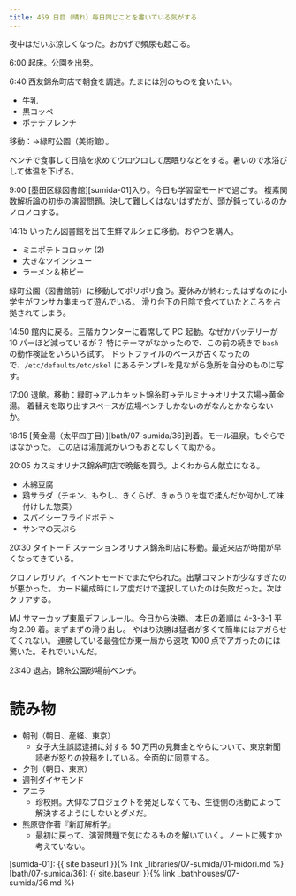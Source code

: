 ```yaml
---
title: 459 日目（晴れ）毎日同じことを書いている気がする
---
```


夜中はだいぶ涼しくなった。おかげで頻尿も起こる。

6:00 起床。公園を出発。

6:40 西友錦糸町店で朝食を調達。たまには別のものを食いたい。

* 牛乳
* 黒コッペ
* ポテチフレンチ

移動：→緑町公園（美術館）。

ベンチで食事して日陰を求めてウロウロして居眠りなどをする。暑いので水浴びして体温を下げる。

9:00 [墨田区緑図書館][sumida-01]入り。今日も学習室モードで過ごす。
複素関数解析論の初歩の演習問題。決して難しくはないはずだが、頭が鈍っているのかノロノロする。

14:15 いったん図書館を出て生鮮マルシェに移動。おやつを購入。

* ミニポテトコロッケ (2)
* 大きなツインシュー
* ラーメン＆柿ピー

緑町公園（図書館前）に移動してポリポリ食う。夏休みが終わったはずなのに小学生がワンサカ集まって遊んでいる。
滑り台下の日陰で食べていたところを占拠されてしまう。

14:50 館内に戻る。三階カウンターに着席して PC 起動。なぜかバッテリーが 10 パーほど減っているが？
特にテーマがなかったので、この前の続きで `bash` の動作検証をいろいろ試す。
ドットファイルのベースが古くなったので、`/etc/defaults/etc/skel` にあるテンプレを見ながら急所を自分のものに写す。

17:00 退館。移動：緑町→アルカキット錦糸町→テルミナ→オリナス広場→黄金湯。
着替えを取り出すスペースが広場ベンチしかないのがなんとかならないか。

18:15 [黄金湯（太平四丁目）][bath/07-sumida/36]到着。モール温泉。もぐらではなかった。
この店は湯加減がいつもおとなしくて助かる。

20:05 カスミオリナス錦糸町店で晩飯を買う。よくわからん献立になる。

* 木綿豆腐
* 鶏サラダ（チキン、もやし、きくらげ、きゅうりを塩で揉んだか何かして味付けした惣菜）
* スパイシーフライドポテト
* サンマの天ぷら

20:30 タイトー F ステーションオリナス錦糸町店に移動。最近来店が時間が早くなってきている。

クロノレガリア。イベントモードでまたやられた。出撃コマンドが少なすぎたのが悪かった。
カード編成時にレア度だけで選択していたのは失敗だった。次はクリアする。

MJ サマーカップ東風デフレルール。今日から決勝。
本日の着順は 4-3-3-1 平均 2.09 着。まずまずの滑り出し。
やはり決勝は猛者が多くて簡単にはアガらせてくれない。
連勝している最強位が東一局から速攻 1000 点でアガったのには驚いた。それでいいんだ。

23:40 退店。錦糸公園砂場前ベンチ。

# 読み物

* 朝刊（朝日、産経、東京）
  * 女子大生誤認逮捕に対する 50 万円の見舞金とやらについて、東京新聞読者が怒りの投稿をしている。全面的に同意する。
* 夕刊（朝日、東京）
* 週刊ダイヤモンド
* アエラ
  * 珍校則。大仰なプロジェクトを発足しなくても、生徒側の活動によって解決するようにしないとダメだ。
* 熊原啓作著『新訂解析学』
  * 最初に戻って、演習問題で気になるものを解いていく。ノートに残すか考えていない。

[sumida-01]: {{ site.baseurl }}{% link _libraries/07-sumida/01-midori.md %}
[bath/07-sumida/36]: {{ site.baseurl }}{% link _bathhouses/07-sumida/36.md %}
